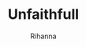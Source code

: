 ---
layout: post
title: Unfaithfull
author: Rihanna
language: "Français"
image:
  artist: rihanna.png
---